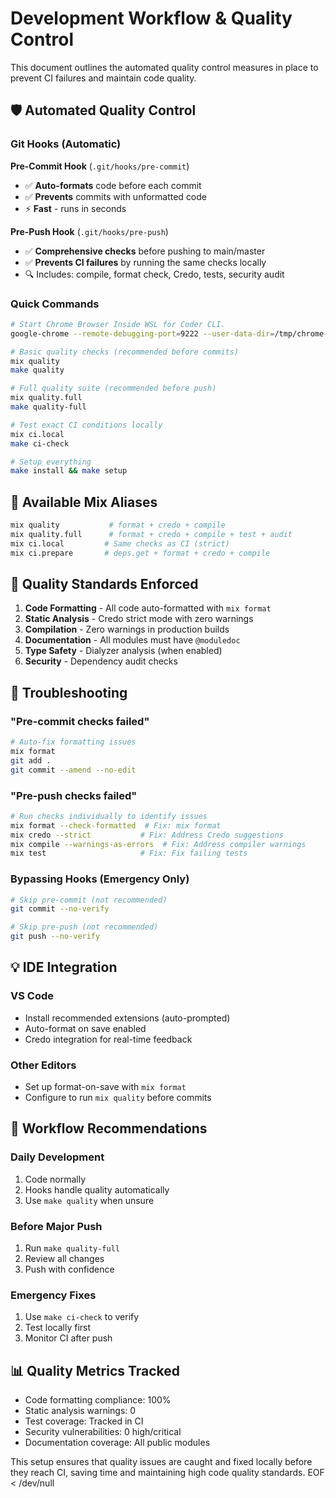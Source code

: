 # Development Workflow & Quality Control

This document outlines the automated quality control measures in place to prevent CI failures and maintain code quality.

## 🛡️ Automated Quality Control

### Git Hooks (Automatic)

**Pre-Commit Hook** (`.git/hooks/pre-commit`)
- ✅ **Auto-formats** code before each commit
- ✅ **Prevents** commits with unformatted code
- ⚡ **Fast** - runs in seconds

**Pre-Push Hook** (`.git/hooks/pre-push`)  
- ✅ **Comprehensive checks** before pushing to main/master
- ✅ **Prevents CI failures** by running the same checks locally
- 🔍 Includes: compile, format check, Credo, tests, security audit

### Quick Commands



```bash
# Start Chrome Browser Inside WSL for Coder CLI.
google-chrome --remote-debugging-port=9222 --user-data-dir=/tmp/chrome-debug --no-sandbox --disable-dev-shm-usage

# Basic quality checks (recommended before commits)
mix quality
make quality

# Full quality suite (recommended before push)
mix quality.full  
make quality-full

# Test exact CI conditions locally
mix ci.local
make ci-check

# Setup everything
make install && make setup
```

## 🔧 Available Mix Aliases

```bash
mix quality           # format + credo + compile
mix quality.full      # format + credo + compile + test + audit  
mix ci.local         # Same checks as CI (strict)
mix ci.prepare       # deps.get + format + credo + compile
```

## 🎯 Quality Standards Enforced

1. **Code Formatting** - All code auto-formatted with `mix format`
2. **Static Analysis** - Credo strict mode with zero warnings
3. **Compilation** - Zero warnings in production builds
4. **Documentation** - All modules must have `@moduledoc`
5. **Type Safety** - Dialyzer analysis (when enabled)
6. **Security** - Dependency audit checks

## 🚨 Troubleshooting

### "Pre-commit checks failed"
```bash
# Auto-fix formatting issues
mix format
git add .
git commit --amend --no-edit
```

### "Pre-push checks failed"  
```bash
# Run checks individually to identify issues
mix format --check-formatted  # Fix: mix format
mix credo --strict           # Fix: Address Credo suggestions
mix compile --warnings-as-errors  # Fix: Address compiler warnings
mix test                     # Fix: Fix failing tests
```

### Bypassing Hooks (Emergency Only)
```bash
# Skip pre-commit (not recommended)
git commit --no-verify

# Skip pre-push (not recommended)  
git push --no-verify
```

## 💡 IDE Integration

### VS Code
- Install recommended extensions (auto-prompted)
- Auto-format on save enabled
- Credo integration for real-time feedback

### Other Editors
- Set up format-on-save with `mix format`
- Configure to run `mix quality` before commits

## 🔄 Workflow Recommendations

### Daily Development
1. Code normally
2. Hooks handle quality automatically
3. Use `make quality` when unsure

### Before Major Push
1. Run `make quality-full`
2. Review all changes
3. Push with confidence

### Emergency Fixes
1. Use `make ci-check` to verify
2. Test locally first
3. Monitor CI after push

## 📊 Quality Metrics Tracked

- Code formatting compliance: 100%
- Static analysis warnings: 0
- Test coverage: Tracked in CI
- Security vulnerabilities: 0 high/critical
- Documentation coverage: All public modules

This setup ensures that quality issues are caught and fixed locally before they reach CI, saving time and maintaining high code quality standards.
EOF < /dev/null
